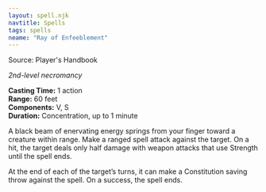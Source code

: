 ```yaml
---
layout: spell.njk
navtitle: Spells
tags: spells
neame: "Ray of Enfeeblement"
---
```

Source: Player's Handbook

_2nd-level necromancy_

**Casting Time:** 1 action  
**Range:** 60 feet  
**Components:** V, S  
**Duration:** Concentration, up to 1 minute

A black beam of enervating energy springs from your finger toward a creature within range. Make a ranged spell attack against the target. On a hit, the target deals only half damage with weapon attacks that use Strength until the spell ends.

At the end of each of the target’s turns, it can make a Constitution saving throw against the spell. On a success, the spell ends.
